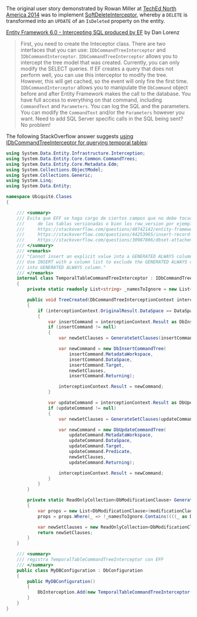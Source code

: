 The original user story demonstrated by Rowan Miller at [TechEd North America 2014](http://channel9.msdn.com/Events/TechEd/NorthAmerica/2014/DEV-B417#fbid=) was to implement [SoftDeleteInterceptor](https://github.com/rowanmiller/Demo-TechEd2014/blob/master/FakeEstate.ListingManager/Models/EFHelpers/SoftDeleteInterceptor.cs), 
whereby a `DELETE` is transformed into an `UPDATE` of an `IsDeleted` property on the entity.

[Entity Framework 6.0 - Intercepting SQL produced by EF](https://www.skylinetechnologies.com/Blog/Skyline-Blog/December-2013/Entity-Framework-6-Intercepting-SQL-produced) by Dan Lorenz

> First, you need to create the Inteceptor class.  There are two interfaces that you can use: `IDbCommandTreeInterceptor` and `IDbCommandInterceptor`.  `IDbCommandTreeInterceptor` allows you to intercept the tree model that was created.  Currently, you can only modify the SELECT queries.  If EF creates a query that does not perform well, you can use this interceptor to modify the tree.  However, this will get cached, so the event will only fire the first time.  `IDbCommandInterceptor` allows you to manipulate the `DbCommand` object before and after Entity Framework makes the call to the database.  You have full access to everything on that command, including `CommandText` and `Parameters`.  You can log the SQL and the parameters.  You can modify the `CommandText` and/or the `Parameters` however you want.  Need to add SQL Server specific calls in the SQL being sent?  No problem!

The following StackOverflow answer suggests [using IDbCommandTreeInterceptor for querying temporal tables](https://stackoverflow.com/a/56829230/1040437):


```c#
using System.Data.Entity.Infrastructure.Interception;
using System.Data.Entity.Core.Common.CommandTrees;
using System.Data.Entity.Core.Metadata.Edm;
using System.Collections.ObjectModel;
using System.Collections.Generic;
using System.Linq;
using System.Data.Entity;

namespace Ubiquité.Clases
{

    /// <summary>
    /// Evita que EFF se haga cargo de ciertos campos que no debe tocar Ej: StartTime y EndTime
    ///     de las tablas versionadas o bien los row_version por ejemplo
    ///     https://stackoverflow.com/questions/40742142/entity-framework-not-working-with-temporal-table
    ///     https://stackoverflow.com/questions/44253965/insert-record-in-temporal-table-using-c-sharp-entity-framework
    ///     https://stackoverflow.com/questions/30987806/dbset-attachentity-vs-dbcontext-entryentity-state-entitystate-modified
    /// </summary>
    /// <remarks>
    /// "Cannot insert an explicit value into a GENERATED ALWAYS column in table 'xxx.dbo.xxxx'.
    /// Use INSERT with a column list to exclude the GENERATED ALWAYS column, or insert a DEFAULT
    /// into GENERATED ALWAYS column."
    /// </remarks>
    internal class TemporalTableCommandTreeInterceptor : IDbCommandTreeInterceptor
    {
        private static readonly List<string> _namesToIgnore = new List<string> { "StartTime", "EndTime" };

        public void TreeCreated(DbCommandTreeInterceptionContext interceptionContext)
        {
            if (interceptionContext.OriginalResult.DataSpace == DataSpace.SSpace)
            {
                var insertCommand = interceptionContext.Result as DbInsertCommandTree;
                if (insertCommand != null)
                {
                    var newSetClauses = GenerateSetClauses(insertCommand.SetClauses);

                    var newCommand = new DbInsertCommandTree(
                        insertCommand.MetadataWorkspace,
                        insertCommand.DataSpace,
                        insertCommand.Target,
                        newSetClauses,
                        insertCommand.Returning);

                    interceptionContext.Result = newCommand;
                }

                var updateCommand = interceptionContext.Result as DbUpdateCommandTree;
                if (updateCommand != null)
                {
                    var newSetClauses = GenerateSetClauses(updateCommand.SetClauses);

                    var newCommand = new DbUpdateCommandTree(
                        updateCommand.MetadataWorkspace,
                        updateCommand.DataSpace,
                        updateCommand.Target,
                        updateCommand.Predicate,
                        newSetClauses,
                        updateCommand.Returning);

                    interceptionContext.Result = newCommand;
                }
            }
        }

        private static ReadOnlyCollection<DbModificationClause> GenerateSetClauses(IList<DbModificationClause> modificationClauses)
        {
            var props = new List<DbModificationClause>(modificationClauses);
            props = props.Where(_ => !_namesToIgnore.Contains((((_ as DbSetClause)?.Property as DbPropertyExpression)?.Property as EdmProperty)?.Name)).ToList();

            var newSetClauses = new ReadOnlyCollection<DbModificationClause>(props);
            return newSetClauses;
        }
    }

    /// <summary>
    /// registra TemporalTableCommandTreeInterceptor con EFF
    /// </summary>
    public class MyDBConfiguration : DbConfiguration
    {
        public MyDBConfiguration()
        {
            DbInterception.Add(new TemporalTableCommandTreeInterceptor());
        }
    }
}
```
